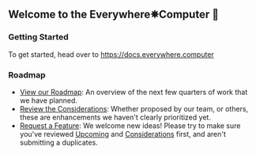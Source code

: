 ## Welcome to the Everywhere✵Computer 🙌

### Getting Started
To get started, head over to https://docs.everywhere.computer

### Roadmap
- [View our Roadmap](https://github.com/orgs/everywhere-computer/projects/1): An overview of the next few quarters of work that we have planned.
- [Review the Considerations](https://github.com/orgs/everywhere-computer/projects/1/views/3): Whether proposed by our team, or others, these are enhancements we haven't clearly prioritized yet.
- [Request a Feature](https://github.com/orgs/everywhere-computer/projects/1): We welcome new ideas! Please try to make sure you've reviewed [Upcoming]([url](https://github.com/orgs/everywhere-computer/projects/1)) and [Considerations]([url](https://github.com/orgs/everywhere-computer/projects/1/views/3)https://github.com/orgs/everywhere-computer/projects/1/views/3) first, and aren't submitting a duplicates.
